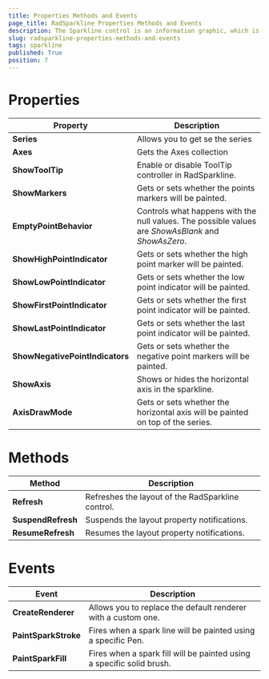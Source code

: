 ```yaml
---
title: Properties Methods and Events
page_title: RadSparkline Properties Methods and Events
description: The Sparkline control is an information graphic, which is characterized by small size, excellent performance.
slug: radsparkline-properties-methods-and-events
tags: sparkline
published: True
position: 7
---
```


# Properties

|__Property__|__Description__|
|---|---|
|__Series__|Allows you to get se the series|
|__Axes__| Gets the Axes collection|
|__ShowToolTip__|Enable or disable ToolTip controller in RadSparkline.|
|__ShowMarkers__|Gets or sets whether the points markers will be painted.|
|__EmptyPointBehavior__|Controls what happens with the null values. The possible values are *ShowAsBlank* and *ShowAsZero*.|
|__ShowHighPointIndicator__|Gets or sets whether the high point marker will be painted.|
|__ShowLowPointIndicator__|Gets or sets whether the low point indicator will be painted.|
|__ShowFirstPointIndicator__|Gets or sets whether the first point indicator will be painted.|
|__ShowLastPointIndicator__|Gets or sets whether the last point indicator will be painted.|
|__ShowNegativePointIndicators__|Gets or sets whether the negative point markers will be painted.|
|__ShowAxis__|Shows or hides the horizontal axis in the sparkline.|
|__AxisDrawMode__|Gets or sets whether the horizontal axis will be painted on top of the series.|

# Methods

|__Method__|__Description__|
|---|---|
|__Refresh__|Refreshes the layout of the RadSparkline control.|
|__SuspendRefresh__|Suspends the layout property notifications.|
|__ResumeRefresh__|Resumes the layout property notifications.|


# Events

|__Event__|__Description__|
|---|---|
|__CreateRenderer__|Allows you to replace the default renderer with a custom one.|
|__PaintSparkStroke__|Fires when a spark line will be painted using a specific Pen.|
|__PaintSparkFill__|Fires when a spark fill will be painted using a specific solid brush.|



